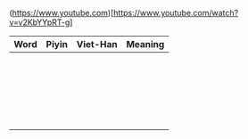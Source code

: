 (https://www.youtube.com)[https://www.youtube.com/watch?v=v2KbYYpRT-g]

| Word | Piyin | Viet-Han | Meaning |
| ---- | ----- | -------- | ------- |
|      |       |          |         |
|      |       |          |         |
|      |       |          |         |
|      |       |          |         |
|      |       |          |         |
|      |       |          |         |
|      |       |          |         |
|      |       |          |         |
|      |       |          |         |
|      |       |          |         |
|      |       |          |         |
|      |       |          |         |
|      |       |          |         |
|      |       |          |         |
|      |       |          |         |
|      |       |          |         |
|      |       |          |         |
|      |       |          |         |
|      |       |          |         |
|      |       |          |         |
|      |       |          |         |
|      |       |          |         |
|      |       |          |         |
